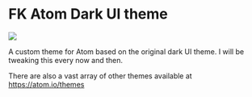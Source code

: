 # FK Atom Dark UI theme

![](http://www.prototypingwithframer.com/wp-content/uploads/2015/07/atom-logo.jpg)

A custom theme for Atom based on the original dark UI theme. I will be tweaking this every now and then.

There are also a vast array of other themes available at https://atom.io/themes

